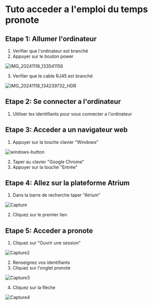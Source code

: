 # Tuto acceder a l'emploi du temps pronote

## Etape 1: Allumer l'ordinateur

1. Verifier que l'ordinateur est branché
2. Appuyer sur le bouton power

![IMG_20241118_133541156](https://github.com/user-attachments/assets/b4c87bf1-778e-4446-9b33-917d5a169ce8)

3. Verifier que le cable RJ45 est branché

![IMG_20241118_134239732_HDR](https://github.com/user-attachments/assets/3b2ef98b-5068-4dd3-b0d4-22d27e475984)

## Etape 2: Se connecter a l'ordinateur

1. Utiliser les identifiants pour vous connecter a l'ordinateur

## Etape 3: Acceder a un navigateur web

1. Appuyer sur la touche clavier "Windows"

![windows-button](https://github.com/user-attachments/assets/680f37ad-5615-475b-9a18-adcd86ac6c5e)


2. Taper au clavier "Google Chrome"
3. Appuyer sur la touche "Entrée"

## Etape 4: Allez sur la plateforme Atrium

1. Dans la barre de recherche taper "Atrium"

![Capture](https://github.com/user-attachments/assets/fb96e5f1-8482-4a32-a226-f8f3d9fd520a)


2. Cliquez sur le premier lien

## Etape 5: Acceder a pronote

1. Cliquez sur "Ouvrir une session"

![Capture2](https://github.com/user-attachments/assets/6af6e0c1-3cd9-4580-b00f-0630ae044506)


2. Renseignez vos identifiants
3. Cliquez sur l'onglet pronote

![Capture3](https://github.com/user-attachments/assets/b1703767-5a11-401a-976a-c7ed355ba4ff)


4. Cliquez sur la flèche

![Capture4](https://github.com/user-attachments/assets/feb89731-44ef-44b2-828f-3cb2b9cb4288)
